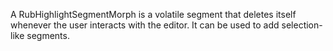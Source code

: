 A RubHighlightSegmentMorph is a volatile segment that deletes itself whenever the user interacts with the editor. It can be used to add selection-like segments.
